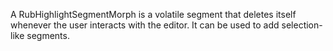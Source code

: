 A RubHighlightSegmentMorph is a volatile segment that deletes itself whenever the user interacts with the editor. It can be used to add selection-like segments.
